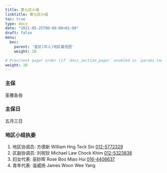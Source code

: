 ```yaml
---
title: 第七区小组
linktitle: 第七区小组
toc: true
type: docs
date: "2021-05-25T00:00:00+01:00"
draft: false
menu:
  bec:
    parent: '堂区(华人)地区基信团'
    weight: 10

# Prev/next pager order (if `docs_section_pager` enabled in `params.toml`)
weight: 10
---
```


### 主保
圣雅各伯

### 主保日
五月三日

### 地区小组执委
1. 地区协调员: 方德新 William Hng Teck Sin [012-5772329](tel:0125772329)                          
2. 区副协调员: 刘祝钦 Michael Law Chock Khim [012-5323838](tel:0125323838)
3. 妇女代表: 巫妙晖 Rose Boo Miao Hui [016-4408637](tel:0164408637)
4. 青年代表: 温威扬 James Woon Wee Yang
